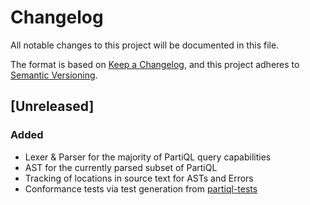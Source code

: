 # Changelog

All notable changes to this project will be documented in this file.

The format is based on [Keep a Changelog](https://keepachangelog.com/en/1.0.0/),
and this project adheres to [Semantic Versioning](https://semver.org/spec/v2.0.0.html).

## [Unreleased]

### Added

- Lexer & Parser for the majority of PartiQL query capabilities
- AST for the currently parsed subset of PartiQL
- Tracking of locations in source text for ASTs and Errors
- Conformance tests via test generation from [partiql-tests](https://github.com/partiql/partiql-tests/)


